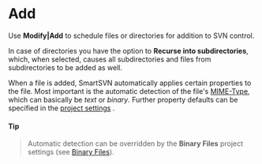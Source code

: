 # Add

Use **Modify\|Add** to schedule files or directories for addition to SVN
control.

In case of directories you have the option to **Recurse into
subdirectories**, which, when selected, causes all subdirectories and
files from subdirectories to be added as well.

When a file is added, SmartSVN automatically applies certain properties
to the file. Most important is the automatic detection of the file's
[MIME-Type](MIME-Type.md#MIME-Type-commands.mime-type), which
can basically be *text* or *binary*. Further property defaults can be
specified in the [project settings](Project-Settings.md#ProjectSettings-project.settings)
.


#### Tip
>
>
>Automatic detection can be overridden by the **Binary Files** project
>settings (see [Binary Files](Project-Settings.md#binary-files)).
>
>
